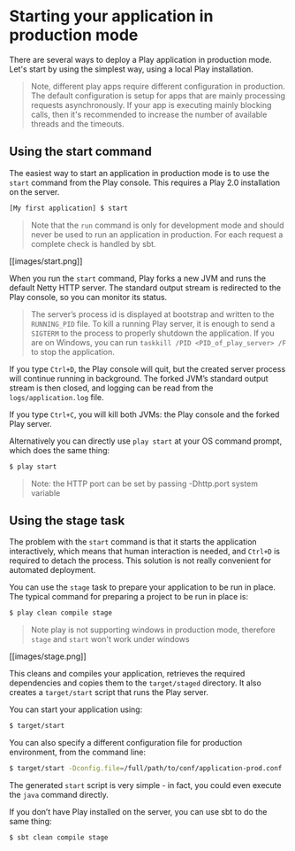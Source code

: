 # Starting your application in production mode

There are several ways to deploy a Play application in production mode. Let's start by using the simplest way, using a local Play installation.

> Note, different play apps require different configuration in production. The default configuration is setup for apps that are mainly processing requests asynchronously. If your app is executing mainly blocking calls, then it's recommended to increase the number of available threads and the timeouts.

## Using the start command

The easiest way to start an application in production mode is to use the `start` command from the Play console. This requires a Play 2.0 installation on the server.

```bash
[My first application] $ start
```

> Note that the `run` command is only for development mode and should never be used to run an application in production. For each request a complete check is handled by sbt.

[[images/start.png]]

When you run the `start` command, Play forks a new JVM and runs the default Netty HTTP server. The standard output stream is redirected to the Play console, so you can monitor its status.

> The server’s process id is displayed at bootstrap and written to the `RUNNING_PID` file. To kill a running Play server, it is enough to send a `SIGTERM` to the process to properly shutdown the application. If you are on Windows, you can run `taskkill /PID <PID_of_play_server> /F` to stop the application.

If you type `Ctrl+D`, the Play console will quit, but the created server process will continue running in background. The forked JVM’s standard output stream is then closed, and logging can be read from the `logs/application.log` file.

If you type `Ctrl+C`, you will kill both JVMs: the Play console and the forked Play server. 

Alternatively you can directly use `play start` at your OS command prompt, which does the same thing:

```bash
$ play start
```

> Note: the HTTP port can be set by passing -Dhttp.port system variable

## Using the stage task

The problem with the `start` command is that it starts the application interactively, which means that human interaction is needed, and `Ctrl+D` is required to detach the process. This solution is not really convenient for automated deployment.

You can use the `stage` task to prepare your application to be run in place. The typical command for preparing a project to be run in place is:

```bash
$ play clean compile stage
```
>Note play is not supporting windows in production mode, therefore `stage` and `start` won't work under windows 

[[images/stage.png]]

This cleans and compiles your application, retrieves the required dependencies and copies them to the `target/staged` directory. It also creates a `target/start` script that runs the Play server.

You can start your application using:

```bash
$ target/start
```

You can also specify a different configuration file for production environment, from the command line:

```bash
$ target/start -Dconfig.file=/full/path/to/conf/application-prod.conf
```

The generated `start` script is very simple - in fact, you could even execute the `java` command directly.

If you don’t have Play installed on the server, you can use sbt to do the same thing:

```bash
$ sbt clean compile stage
```
